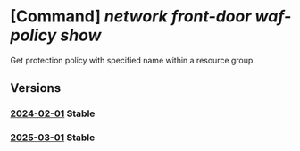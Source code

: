 # [Command] _network front-door waf-policy show_

Get protection policy with specified name within a resource group.

## Versions

### [2024-02-01](/Resources/mgmt-plane/L3N1YnNjcmlwdGlvbnMve30vcmVzb3VyY2Vncm91cHMve30vcHJvdmlkZXJzL21pY3Jvc29mdC5uZXR3b3JrL2Zyb250ZG9vcndlYmFwcGxpY2F0aW9uZmlyZXdhbGxwb2xpY2llcy97fQ==/2024-02-01.xml) **Stable**

<!-- mgmt-plane /subscriptions/{}/resourcegroups/{}/providers/microsoft.network/frontdoorwebapplicationfirewallpolicies/{} 2024-02-01 -->

### [2025-03-01](/Resources/mgmt-plane/L3N1YnNjcmlwdGlvbnMve30vcmVzb3VyY2Vncm91cHMve30vcHJvdmlkZXJzL21pY3Jvc29mdC5uZXR3b3JrL2Zyb250ZG9vcndlYmFwcGxpY2F0aW9uZmlyZXdhbGxwb2xpY2llcy97fQ==/2025-03-01.xml) **Stable**

<!-- mgmt-plane /subscriptions/{}/resourcegroups/{}/providers/microsoft.network/frontdoorwebapplicationfirewallpolicies/{} 2025-03-01 -->
